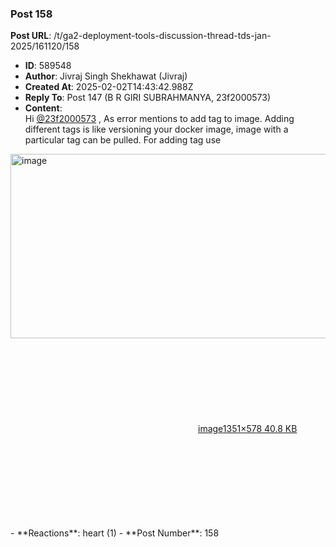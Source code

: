 ### Post 158
**Post URL**: /t/ga2-deployment-tools-discussion-thread-tds-jan-2025/161120/158
- **ID**: 589548
- **Author**: Jivraj Singh Shekhawat (Jivraj)
- **Created At**: 2025-02-02T14:43:42.988Z
- **Reply To**: Post 147 (B R GIRI SUBRAHMANYA, 23f2000573)
- **Content**:  
  Hi <a class="mention" href="/u/23f2000573">@23f2000573</a> ,
As error mentions to add tag to image.
Adding different tags is like versioning your docker image, image with a particular tag can be pulled.
For adding tag use<br>
<div class="lightbox-wrapper"><a class="lightbox" href="https://europe1.discourse-cdn.com/flex013/uploads/iitm/original/3X/7/b/7b580a40e755d3aab9c3b40941904405e516abf4.png" data-download-href="/uploads/short-url/hB9lW2tQ5rKxQfOECDJcZMvB4Ve.png?dl=1" title="image" rel="noopener nofollow ugc"><img src="https://europe1.discourse-cdn.com/flex013/uploads/iitm/optimized/3X/7/b/7b580a40e755d3aab9c3b40941904405e516abf4_2_690x295.png" alt="image" data-base62-sha1="hB9lW2tQ5rKxQfOECDJcZMvB4Ve" width="690" height="295" srcset="https://europe1.discourse-cdn.com/flex013/uploads/iitm/optimized/3X/7/b/7b580a40e755d3aab9c3b40941904405e516abf4_2_690x295.png, https://europe1.discourse-cdn.com/flex013/uploads/iitm/optimized/3X/7/b/7b580a40e755d3aab9c3b40941904405e516abf4_2_1035x442.png 1.5x, https://europe1.discourse-cdn.com/flex013/uploads/iitm/original/3X/7/b/7b580a40e755d3aab9c3b40941904405e516abf4.png 2x" data-dominant-color="161B21"><div class="meta"><svg class="fa d-icon d-icon-far-image svg-icon" aria-hidden="true"><use href="#far-image"></use></svg><span class="filename">image</span><span class="informations">1351×578 40.8 KB</span><svg class="fa d-icon d-icon-discourse-expand svg-icon" aria-hidden="true"><use href="#discourse-expand"></use></svg></div></a></div>
- **Reactions**: heart (1)
- **Post Number**: 158

